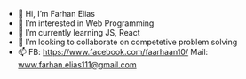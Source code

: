 - 👋 Hi, I’m Farhan Elias
- 👀 I’m interested in Web Programming
- 🌱 I’m currently learning JS, React
- 💞️ I’m looking to collaborate on competetive problem solving
- 📫 FB: https://www.facebook.com/faarhaan10/  Mail: www.farhan.elias111@gmail.com


<!---
faarhaan10/faarhaan10 is a ✨ special ✨ repository because its `README.md` (this file) appears on your GitHub profile.
You can click the Preview link to take a look at your changes.
--->
